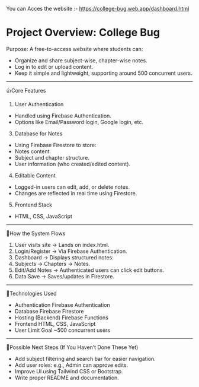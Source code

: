 You can Acces the website :- https://college-bug.web.app/dashboard.html


# Project Overview: College Bug

Purpose:
A free-to-access website where students can:

- Organize and share subject-wise, chapter-wise notes.
- Log in to edit or upload content.
- Keep it simple and lightweight, supporting around 500 concurrent users.

------------------------------------------------------------------------------------------------------------------------------------------------------------------------------------

👍Core Features

1. User Authentication
- Handled using Firebase Authentication.
- Options like Email/Password login, Google login, etc.

3. Database for Notes
- Using Firebase Firestore to store:
- Notes content.
- Subject and chapter structure.
- User information (who created/edited content).

4. Editable Content
- Logged-in users can edit, add, or delete notes.
- Changes are reflected in real time using Firestore.

5. Frontend Stack
- HTML, CSS, JavaScript

-----------------------------------------------------------------------------------------------

🫠How the System Flows

1. User visits site → Lands on index.html.
2. Login/Register → Via Firebase Authentication.
3. Dashboard → Displays structured notes:
4. Subjects → Chapters → Notes.
5. Edit/Add Notes → Authenticated users can click edit buttons.
6. Data Save → Saves/updates in Firestore.

-------------------------------------------------------------------------------------------------

🤖Technologies Used

- Authentication	Firebase Authentication
- Database	Firebase Firestore
- Hosting (Backend)	Firebase Functions
- Frontend	HTML, CSS, JavaScript
- User Limit Goal	~500 concurrent users

--------------------------------------------------------------------------------------------------

💁Possible Next Steps (If You Haven’t Done These Yet)

- Add subject filtering and search bar for easier navigation.
- Add user roles: e.g., Admin can approve edits.
- Improve UI using Tailwind CSS or Bootstrap.
- Write proper README and documentation.
